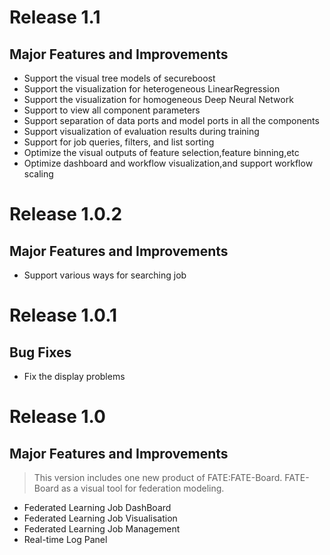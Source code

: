 # Release 1.1
## Major Features and Improvements
* Support the visual tree models of secureboost
* Support the visualization for heterogeneous LinearRegression
* Support the visualization for homogeneous Deep Neural Network
* Support to view all component parameters
* Support separation of data ports and model ports in all the components
* Support visualization of evaluation results during training
* Support for job queries, filters, and list sorting
* Optimize the visual outputs of feature selection,feature binning,etc
* Optimize dashboard and workflow visualization,and support workflow scaling



# Release 1.0.2
## Major Features and Improvements
* Support  various ways for searching job

  


# Release 1.0.1
## Bug Fixes
* Fix the display problems 

  


# Release 1.0
## Major Features and Improvements
>This version includes one new product of FATE:FATE-Board. FATE-Board as a visual tool for federation modeling. 

* Federated Learning Job DashBoard
* Federated Learning Job Visualisation
* Federated Learning Job Management
* Real-time Log Panel

